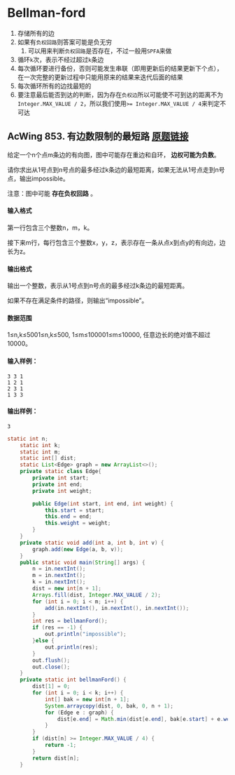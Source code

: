 # Bellman-ford

1. 存储所有的边
2. 如果有`负权回路`则答案可能是负无穷
   1. 可以用来判断`负权回路`是否存在，不过一般用`SPFA`来做
3. 循环`k`次，表示不经过超过`k`条边
4. 每次循环要进行备份，否则可能发生串联（即用更新后的结果更新下个点），在一次完整的更新过程中只能用原来的结果来迭代后面的结果
5. 每次循环所有的边找最短的
6. 要注意最后能否到达的判断，因为存在`负权边`所以可能使不可到达的距离不为`Integer.MAX_VALUE / 2`，所以我们使用`>= Integer.MAX_VALUE / 4`来判定不可达

## AcWing 853. 有边数限制的最短路   [原题链接](https://www.acwing.com/problem/content/855/)

给定一个n个点m条边的有向图，图中可能存在重边和自环， **边权可能为负数**。

请你求出从1号点到n号点的最多经过k条边的最短距离，如果无法从1号点走到n号点，输出impossible。

注意：图中可能 **存在负权回路** 。

#### 输入格式

第一行包含三个整数n，m，k。

接下来m行，每行包含三个整数x，y，z，表示存在一条从点x到点y的有向边，边长为z。

#### 输出格式

输出一个整数，表示从1号点到n号点的最多经过k条边的最短距离。

如果不存在满足条件的路径，则输出“impossible”。

#### 数据范围

1≤n,k≤5001≤n,k≤500,
1≤m≤100001≤m≤10000,
任意边长的绝对值不超过10000。

#### 输入样例：

```
3 3 1
1 2 1
2 3 1
1 3 3
```

#### 输出样例：

```
3
```

```java
static int n;
    static int k;
    static int m;
    static int[] dist;
    static List<Edge> graph = new ArrayList<>();
    private static class Edge{
        private int start;
        private int end;
        private int weight;

        public Edge(int start, int end, int weight) {
            this.start = start;
            this.end = end;
            this.weight = weight;
        }
    }
    private static void add(int a, int b, int v) {
        graph.add(new Edge(a, b, v));
    }
    public static void main(String[] args) {
        n = in.nextInt();
        m = in.nextInt();
        k = in.nextInt();
        dist = new int[n + 1];
        Arrays.fill(dist, Integer.MAX_VALUE / 2);
        for (int i = 0; i < m; i++) {
            add(in.nextInt(), in.nextInt(), in.nextInt());
        }
        int res = bellmanFord();
        if (res == -1) {
            out.println("impossible");
        }else {
            out.println(res);
        }
        out.flush();
        out.close();
    }
    private static int bellmanFord() {
        dist[1] = 0;
        for (int i = 0; i < k; i++) {
            int[] bak = new int[n + 1];
            System.arraycopy(dist, 0, bak, 0, n + 1);
            for (Edge e : graph) {
                dist[e.end] = Math.min(dist[e.end], bak[e.start] + e.weight);
            }
        }
        if (dist[n] >= Integer.MAX_VALUE / 4) {
            return -1;
        }
        return dist[n];
    }
```


